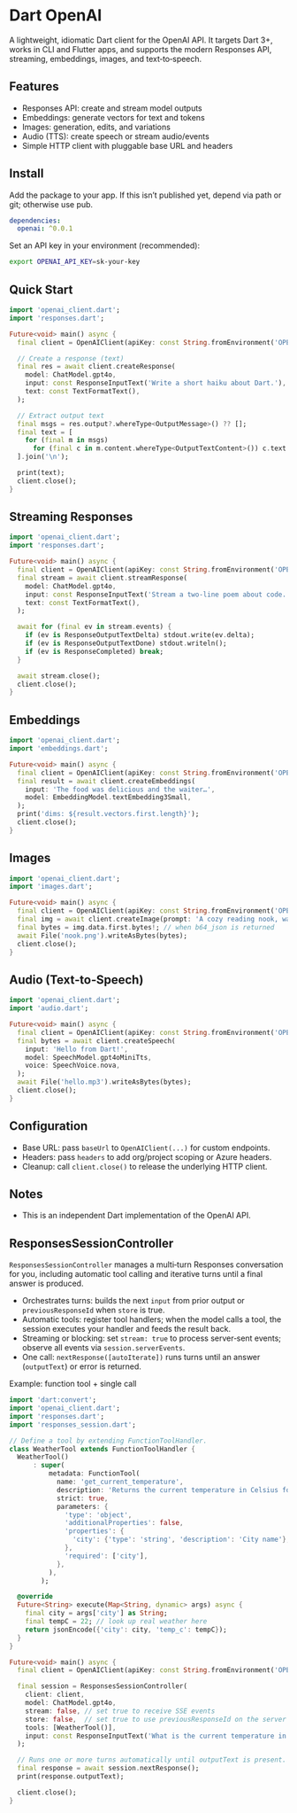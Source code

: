 # Dart OpenAI

A lightweight, idiomatic Dart client for the OpenAI API. It targets Dart 3+, works in CLI and Flutter apps, and supports the modern Responses API, streaming, embeddings, images, and text‑to‑speech.

## Features

- Responses API: create and stream model outputs
- Embeddings: generate vectors for text and tokens
- Images: generation, edits, and variations
- Audio (TTS): create speech or stream audio/events
- Simple HTTP client with pluggable base URL and headers

## Install

Add the package to your app. If this isn’t published yet, depend via path or git; otherwise use pub.

```yaml
dependencies:
  openai: ^0.0.1
```

Set an API key in your environment (recommended):

```bash
export OPENAI_API_KEY=sk-your-key
```

## Quick Start

```dart
import 'openai_client.dart';
import 'responses.dart';

Future<void> main() async {
  final client = OpenAIClient(apiKey: const String.fromEnvironment('OPENAI_API_KEY'));

  // Create a response (text)
  final res = await client.createResponse(
    model: ChatModel.gpt4o,
    input: const ResponseInputText('Write a short haiku about Dart.'),
    text: const TextFormatText(),
  );

  // Extract output text
  final msgs = res.output?.whereType<OutputMessage>() ?? [];
  final text = [
    for (final m in msgs)
      for (final c in m.content.whereType<OutputTextContent>()) c.text
  ].join('\n');

  print(text);
  client.close();
}
```

## Streaming Responses

```dart
import 'openai_client.dart';
import 'responses.dart';

Future<void> main() async {
  final client = OpenAIClient(apiKey: const String.fromEnvironment('OPENAI_API_KEY'));
  final stream = await client.streamResponse(
    model: ChatModel.gpt4o,
    input: const ResponseInputText('Stream a two-line poem about code.'),
    text: const TextFormatText(),
  );

  await for (final ev in stream.events) {
    if (ev is ResponseOutputTextDelta) stdout.write(ev.delta);
    if (ev is ResponseOutputTextDone) stdout.writeln();
    if (ev is ResponseCompleted) break;
  }

  await stream.close();
  client.close();
}
```

## Embeddings

```dart
import 'openai_client.dart';
import 'embeddings.dart';

Future<void> main() async {
  final client = OpenAIClient(apiKey: const String.fromEnvironment('OPENAI_API_KEY'));
  final result = await client.createEmbeddings(
    input: 'The food was delicious and the waiter…',
    model: EmbeddingModel.textEmbedding3Small,
  );
  print('dims: ${result.vectors.first.length}');
  client.close();
}
```

## Images

```dart
import 'openai_client.dart';
import 'images.dart';

Future<void> main() async {
  final client = OpenAIClient(apiKey: const String.fromEnvironment('OPENAI_API_KEY'));
  final img = await client.createImage(prompt: 'A cozy reading nook, watercolor style');
  final bytes = img.data.first.bytes!; // when b64_json is returned
  await File('nook.png').writeAsBytes(bytes);
  client.close();
}
```

## Audio (Text‑to‑Speech)

```dart
import 'openai_client.dart';
import 'audio.dart';

Future<void> main() async {
  final client = OpenAIClient(apiKey: const String.fromEnvironment('OPENAI_API_KEY'));
  final bytes = await client.createSpeech(
    input: 'Hello from Dart!',
    model: SpeechModel.gpt4oMiniTts,
    voice: SpeechVoice.nova,
  );
  await File('hello.mp3').writeAsBytes(bytes);
  client.close();
}
```

## Configuration

- Base URL: pass `baseUrl` to `OpenAIClient(...)` for custom endpoints.
- Headers: pass `headers` to add org/project scoping or Azure headers.
- Cleanup: call `client.close()` to release the underlying HTTP client.

## Notes

- This is an independent Dart implementation of the OpenAI API.

## ResponsesSessionController

`ResponsesSessionController` manages a multi‑turn Responses conversation for you, including automatic tool calling and iterative turns until a final answer is produced.

- Orchestrates turns: builds the next `input` from prior output or `previousResponseId` when `store` is true.
- Automatic tools: register tool handlers; when the model calls a tool, the session executes your handler and feeds the result back.
- Streaming or blocking: set `stream: true` to process server‑sent events; observe all events via `session.serverEvents`.
- One call: `nextResponse([autoIterate])` runs turns until an answer (`outputText`) or error is returned.

Example: function tool + single call

```dart
import 'dart:convert';
import 'openai_client.dart';
import 'responses.dart';
import 'responses_session.dart';

// Define a tool by extending FunctionToolHandler.
class WeatherTool extends FunctionToolHandler {
  WeatherTool()
      : super(
          metadata: FunctionTool(
            name: 'get_current_temperature',
            description: 'Returns the current temperature in Celsius for a city.',
            strict: true,
            parameters: {
              'type': 'object',
              'additionalProperties': false,
              'properties': {
                'city': {'type': 'string', 'description': 'City name'},
              },
              'required': ['city'],
            },
          ),
        );

  @override
  Future<String> execute(Map<String, dynamic> args) async {
    final city = args['city'] as String;
    final tempC = 22; // look up real weather here
    return jsonEncode({'city': city, 'temp_c': tempC});
  }
}

Future<void> main() async {
  final client = OpenAIClient(apiKey: const String.fromEnvironment('OPENAI_API_KEY'));

  final session = ResponsesSessionController(
    client: client,
    model: ChatModel.gpt4o,
    stream: false, // set true to receive SSE events
    store: false,  // set true to use previousResponseId on the server
    tools: [WeatherTool()],
    input: const ResponseInputText('What is the current temperature in Paris?'),
  );

  // Runs one or more turns automatically until outputText is present.
  final response = await session.nextResponse();
  print(response.outputText);

  client.close();
}
```
